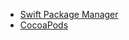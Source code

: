 - [Swift Package Manager](Dependencies/Swift%20Package%20Manager.md)
- [CocoaPods](Dependencies/CocoaPods.md)